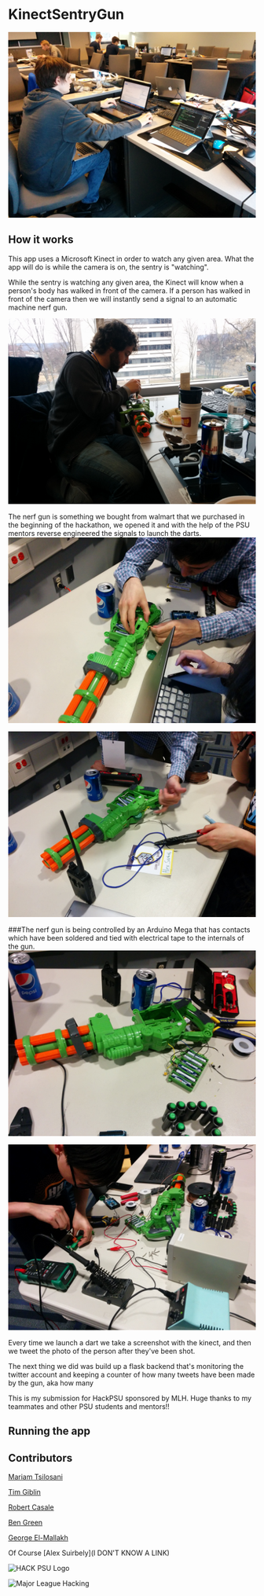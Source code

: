# KinectSentryGun

![computers](https://github.com/DavidAwad/KinectSentryGun/blob/master/images/computers.jpg?raw=true)

## How it works
This app uses a Microsoft Kinect in order to watch any given area. What the app will do is while the camera is on, the sentry is "watching". 

While the sentry is watching any given area, the Kinect will know when a person's body has walked in front of the camera. If a person has walked in front of the camera then we will instantly send a signal to an automatic machine nerf gun. 

![initial teardown](https://github.com/DavidAwad/KinectSentryGun/blob/master/images/inital_teardown.jpg?raw=true)

The nerf gun is something we bought from walmart that we purchased in the beginning of the hackathon, we opened it and with the help of the PSU mentors reverse engineered the signals to launch the darts. 
![init 2](https://github.com/DavidAwad/KinectSentryGun/blob/master/images/gun_teardown2.jpg?raw=true)

![](https://github.com/DavidAwad/KinectSentryGun/blob/master/images/gun_teardown3.jpg?raw=true) 


###The nerf gun is being controlled by an Arduino Mega that has contacts which have been soldered and tied with electrical tape to the internals of the gun.
![](https://github.com/DavidAwad/KinectSentryGun/blob/master/images/gun_teardown4.jpg?raw=true)

![](https://github.com/DavidAwad/KinectSentryGun/blob/master/images/gun_teardown5.jpg?raw=true)

Every time we launch a dart we take a screenshot with the kinect, and then we tweet the photo of the person after they've been shot. 


The next thing we did was build up a flask backend that's monitoring the twitter account and keeping a counter of how many tweets have been made by the gun, aka how many 

This is my submission for HackPSU sponsored by MLH. Huge thanks to my teammates and other PSU students and mentors!! 

## Running the app




## Contributors 
[Mariam Tsilosani](https://www.facebook.com/tim.giblin.50?fref=ts&__mref=message_bubble)

[Tim Giblin](https://www.facebook.com/tim.giblin.50?fref=ts&__mref=message_bubble)

[Robert Casale](https://github/gearheads)

[Ben Green](https://github.com/benhgreen)

[George El-Mallakh](https://www.youtube.com/watch?v=Jkoeu_aSkjc)

Of Course [Alex Suirbely](I DON'T KNOW A LINK)

![HACK PSU Logo](http://www.hackpsu.org/images/hackpsu3-2.png) 

![Major League Hacking](http://mlh.io/assets/logos/mlh-small-text-21f0abdc906225a212cac33b7c6a5139.png) 

